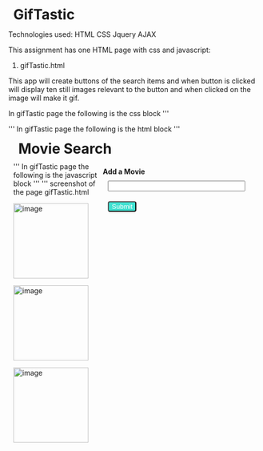 # GifTastic

Technologies used:
HTML
CSS
Jquery
AJAX

This assignment has one HTML page with css and javascript:
1. gifTastic.html

This app will create buttons of the search items and when button is clicked will display ten still images relevant to the button
and when clicked on the image will make it gif.

In gifTastic page the following is the css block 
'''
 <style type="text/css">
    button,
    div,
    form,
    input,
    h1 {
      margin: 10px;
    }
    .movie{
      background: turquoise;
      color: white;
      border-radius: 4px;
    }
    #add-movie{
      background: turquoise;
      color: white;
      border-radius: 4px;
    }
   img{
       width: 150px;
       height: 150px;
   }
    #movie-form{
        float: right;

    }
    .rating{
      width: 200px;
      height: 200px;
      float: left;
      display: block;
    }
    #movie-form{
      height: 200px;
    }
    #movie-input{
      width: 275px;
    }
  </style>
'''
In gifTastic page the following is the html block 
'''
<div class="container">
    <h1>Movie Search</h1>
    <div id="buttons-view"></div>
    <form id="movie-form">
      <label for="movie-input"><b>Add a Movie</b></label>
      <br>
      <input type="text" id="movie-input"><br>
      <input id="add-movie" type="submit" value="Submit">
    </form>
    <div id="movies-view"></div>
'''
In gifTastic page the following is the javascript block 
'''
<script src="https://cdnjs.cloudflare.com/ajax/libs/jquery/3.2.1/jquery.min.js"></script>
    <script type="text/javascript">
      var movies = ["coco", "cars", "toy story", "up", "monsters inc", "cars 2", "toy story 2", "inside out", "ratatouille", "finding nemo", "brave", "a bugs life"];
      function displayMovieInfo() {
        var movie = $(this).attr("data-name");
        var queryURL = "https://api.giphy.com/v1/gifs/search?q=" + movie + "&limit=10&api_key=vlcL7s4qPXsxTj6GgNON6UQyNAbmQIH5";
        $.ajax({
          url: queryURL,
          method: "GET"
        }).then(function(response) {          
            console.log(response);
            $("#movies-view").empty();
            for( var i = 0; i< response.data.length; i++){
              $("#movies-view").append("<div class= 'rating' id='movie"+ i + "'>");
              $("#movie"+ i ).append("<p> Rating :"+ response.data[i].rating + "</p>");
              $("#movie"+ i ).append("<img  data-state='still' data-still='"+ response.data[i].images.fixed_height_still.url + "' data-animated='"+ response.data[i].images.fixed_height.url + "' src=' " + response.data[i].images.fixed_height_still.url + "'"+ ">");
            }
        });
      }
      function renderButtons() {
        $("#buttons-view").empty();
        for (var i = 0; i < movies.length; i++) {
          var newButton = $("<button>");
          newButton.addClass("movie");
          newButton.attr("data-name", movies[i]);
          newButton.text(movies[i]);
          $("#buttons-view").append(newButton);
        }
      }
      $("#add-movie").on("click", function(event) {
        event.preventDefault();
        var movie = $("#movie-input").val().trim();
        var letters = /^[0-9a-zA-Z]+[ 0-9a-zA-Z']*$/;
       if(movie.match(letters)){
        movies.push(movie);
        }
        renderButtons();
      });
      $(document).on("click", ".movie", displayMovieInfo);
      $(document).on("click", "img", function(){
        var state = $(this).attr("data-state");
        if(state == "still"){
         $(this).attr("src", $(this).attr("data-animated"));
          $(this).attr("data-state", "animated");
        }else{
          $(this).attr("src", $(this).attr("data-still"));
          $(this).attr("data-state", "still");
        }
      });
      renderButtons();
    </script>
'''
screenshot of the page
gifTastic.html

![image](https://user-images.githubusercontent.com/7834767/67653633-7f756c80-f907-11e9-8864-bf21b3a9713b.png)


![image](https://user-images.githubusercontent.com/7834767/67653634-800e0300-f907-11e9-9762-0f39d1434cf4.png)

![image](https://user-images.githubusercontent.com/7834767/67653635-800e0300-f907-11e9-8068-423a8a6df38c.png)


